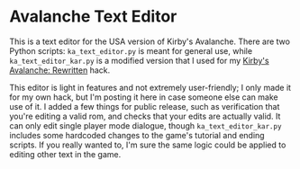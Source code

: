 # Avalanche Text Editor
This is a text editor for the USA version of Kirby's Avalanche. There are two Python scripts: `ka_text_editor.py` is meant for general use, while `ka_text_editor_kar.py` is a modified version that I used for my [Kirby's Avalanche: Rewritten](https://www.romhacking.net/hacks/6415/) hack.

This editor is light in features and not extremely user-friendly; I only made it for my own hack, but I'm posting it here in case someone else can make use of it. I added a few things for public release, such as verification that you're editing a valid rom, and checks that your edits are actually valid. It can only edit single player mode dialogue, though `ka_text_editor_kar.py` includes some hardcoded changes to the game's tutorial and ending scripts. If you really wanted to, I'm sure the same logic could be applied to editing other text in the game.
